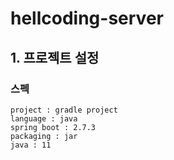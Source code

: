 # hellcoding-server

## 1. 프로젝트 설정

### 스펙
```text
project : gradle project
language : java
spring boot : 2.7.3
packaging : jar
java : 11
```

